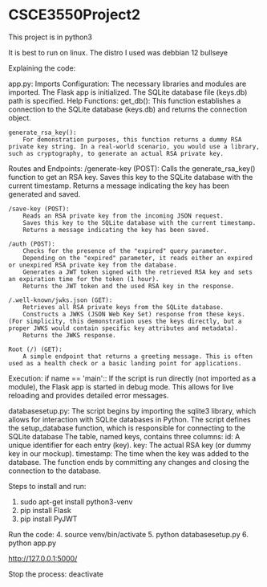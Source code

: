 # CSCE3550Project2
This project is in python3

It is best to run on linux. The distro I used was debbian 12 bullseye

Explaining the code:

app.py:
    Imports Configuration:
        The necessary libraries and modules are imported.
        The Flask app is initialized.
        The SQLite database file (keys.db) path is specified.
Help Functions:
    get_db():
        This function establishes a connection to the SQLite database (keys.db) and returns the connection object.

    generate_rsa_key():
        For demonstration purposes, this function returns a dummy RSA private key string. In a real-world scenario, you would use a library, such as cryptography, to generate an actual RSA private key.

Routes and Endpoints:
    /generate-key (POST):
        Calls the generate_rsa_key() function to get an RSA key.
        Saves this key to the SQLite database with the current timestamp.
        Returns a message indicating the key has been generated and saved.

    /save-key (POST):
        Reads an RSA private key from the incoming JSON request.
        Saves this key to the SQLite database with the current timestamp.
        Returns a message indicating the key has been saved.

    /auth (POST):
        Checks for the presence of the "expired" query parameter.
        Depending on the "expired" parameter, it reads either an expired or unexpired RSA private key from the database.
        Generates a JWT token signed with the retrieved RSA key and sets an expiration time for the token (1 hour).
        Returns the JWT token and the used RSA key in the response.

    /.well-known/jwks.json (GET):
        Retrieves all RSA private keys from the SQLite database.
        Constructs a JWKS (JSON Web Key Set) response from these keys. (For simplicity, this demonstration uses the keys directly, but a proper JWKS would contain specific key attributes and metadata).
        Returns the JWKS response.

    Root (/) (GET):
        A simple endpoint that returns a greeting message. This is often used as a health check or a basic landing point for applications.

Execution:
    if name == 'main'::
        If the script is run directly (not imported as a module), the Flask app is started in debug mode. This allows for live reloading and provides detailed error messages.

databasesetup.py:
The script begins by importing the sqlite3 library, which allows for interaction with SQLite databases in Python.
The script defines the setup_database function, which is responsible for connecting to the SQLite database
The table, named keys, contains three columns:
    id: A unique identifier for each entry (key).
    key: The actual RSA key (or dummy key in our mockup).
    timestamp: The time when the key was added to the database.
The function ends by committing any changes and closing the connection to the database.


Steps to install and run:
1. sudo apt-get install python3-venv
2. pip install Flask
3. pip install PyJWT

Run the code:
4. source venv/bin/activate
5. python databasesetup.py
6. python app.py

http://127.0.0.1:5000/

Stop the process:
deactivate
 
